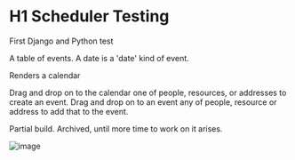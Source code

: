 # H1 Scheduler Testing

First Django and Python test


A table of events.
A date is a 'date' kind of event.

Renders a calendar

Drag and drop on to the calendar one of people, resources, or addresses to create an event.
Drag and drop on to an event any of people, resource or address to add that to the event.


Partial build. Archived, until more time to work on it arises.

![image](https://user-images.githubusercontent.com/6808033/190039103-62e275d3-36c2-4a6b-adf8-e7a8fe85b75d.png)
